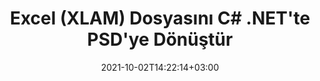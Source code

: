 ---
############################# Static ############################
layout: "autogen-gist"
date: 2021-10-02T14:22:14+03:00
draft: false
path: "tr/total/net/conversion/xlam-to-psd/"
other_out_formats: "PDF DOC DOCX DOCM DOT DOTX DOTM TXT RTF HTML HTM MHTML MHT XLS XLSX XLSM XLSB XLT XLTX XLTM XLAM CSV TSV DIF SXC FODS PPT PPTX PPS PPSX PPSM POT POTX PPTM POTM ODT OTT OTP ODP ODS EMZ WMZ SVG SVGZ XPS TEX DCM WMF EMF BMP PNG GIF JPEG TIFF ICO WEBP JP2 TGA PSB PSD EPUB MD XML JSON DICOM FODP JPG"
ad_headline: "XLAM'yi PSD'ye dönüştür | .NET"
ad_description: ".NET uygulamalarınız için En Doğru XLAM'den PSD'ye belge Dönüştürme çözümü."

############################# Head ############################
head_title: "C# ASP.NET'te Excel XLAM'yi PSD'ye Dönüştür | .NET Belge Dönüştürme"
head_description: ".NET Excel elektronik tablo belge biçimleri dönüştürme API'si. .NET (C#, VB.NET, ASP.NET ve .NET Core) uygulamalarında XLAM'yi PSD'ye ve 100'den fazla başka görüntü ve belge dosyası biçimine dönüştürün."

############################# Header ############################
title: "Excel (XLAM) Dosyasını C# .NET'te PSD'ye Dönüştür"
description: "C# VB.NET ve ASP.NET uygulamalarında XLAM'yi PSD'ye dönüştürmek için yerel Excel belgeleri dönüştürücü API'sini kullanın. Ortaya çıkan belge görünümünü özelleştirmek için esnek belge dönüştürme özellikleriyle çalışın. Tüm popüler Excel çalışma sayfası formatlarını Word belgeleri, PowerPoint sunumları, PDF, Photoshop, e-Kitap, web ve görüntü dosyası formatlarına doğru bir şekilde dönüştürün. Seçici sayfa numaralarına veya sayfa aralıklarına göre tüm belgeyi dönüştürün veya kaynak belge dosyasının belirli sayfalarını seçin ve kolayca desteklenen bir belge biçimine dönüştürün."

############################# SubMenu ############################
submenu:
    enable: false

############################# Content ############################
content:
    enable: true
    block:
    - title_left: "C# .NET'te XLAM'yi PSD'ye Dönüştürme"
      content_left: |
          .NET'te XLAM'den PSD'ye dönüştürme için bu basit adımları izleyin. Dönüştürülen PSD belgesini olduğu gibi görüntüleyin veya herhangi bir harici yazılım kullanmadan HTML olarak oluşturun ve görüntüleyin.

          -   XLAM belgesini dönüştürmek için **Converter** nesnesi oluşturun
          -   PSD formatı için dönüştürme seçeneklerini ayarlayın
          -   PSD'ye dönüştürmek için **Converter** sınıfı örneğinin **Convert** yöntemini çağırın
          -   HTML görüntüleyici için seçenekleri ayarlayın
          -   Dönüştürülen PSD'yi HTML olarak görüntülemek için **Viewer** nesnesi oluşturun
          
      title_right: "İndirmeler ve Kurulum Talimatları"
      content_right: |
          Kelime dosyası biçimlerini çok çeşitli görüntü ve belge türlerine dönüştürmek için `GroupDocs.Conversion` ve `GroupDocs.Viewer` ad alanlarına ihtiyacınız var. PDF, Microsoft Office (Word, Excel, PowerPoint, Project, Outlook), OpenDocument, HTML ve CAD diyagramlarını içerir. Conholdate.Total tarafından sunulan diğer [Office belgeleri için .NET API'lerini](https://products.conholdate.com/total/net/) keşfedin.
          
          İlgili derleme dosyalarını [İndirilenler](https://downloads.conholdate.com/total/net) adresinden alın veya tüm paketi [Nuget](https://www.nuget.org/packages/Conholdate.Total) adresinden alın/) doğrudan çalışma alanınıza `.NET için Conholdate.Total` eklemek için.
          
      gisthash: "4f311c07ae9ee691b8afb7960aa6c806"
      gistfile: "excel-to-pdf-conversion.cs"

    - title_left: "C# ile PSD'ye Metin veya Görüntü Filigranı Ekleme"
      content_left: |
          Belgeleri (XLAM'den PSD'ye) tam olarak orijinal dosya gibi doğru bir şekilde dönüştürün ve C# .NET kullanarak dönüştürülen belge sayfalarına metin veya görüntü filigranları uygulayın.

          -   XLAM belgesini dönüştürmek için **Converter** nesnesi oluşturun
          -   **WatermarkOptions** sınıfının yeni bir örneğini oluşturun
          -   Filigran özelliklerini belirtin (renk, genişlik, metin, resim vb.)
          -   Uygun **ConvertOptions** sınıfını örnekleyin
          -   **ConvertOptions** örneğinin **Watermark** özelliğini ayarlayın
          -   PSD'ye dönüştürmek için **Converter** sınıfı örneğinin **Convert** yöntemini çağırın
        
      title_right: "Kaynak Belge Bilgi Çıkarımı"
      content_right: |
          Belge bilgilerini çıkarma özelliği, yalnızca kaynak belge dosyası hakkında temel bilgilerin alınmasını sağlamakla kalmaz, aynı zamanda bir Microsoft Project dosyasının proje başlangıç ​​ve bitiş tarihleri, bir PDF belgesindeki herhangi bir yazdırma kısıtlaması gibi bazı değerli dosya formatına özgü bilgilerin çıkarılmasını da destekler. Outlook veri dosyasında vb. bulunan klasörlerin listesi.

          Windows Azure, Mono ve Xamarin gibi platformları kullanırken Windows, Linux veya macOS gibi farklı işletim sistemlerinde popüler belge dosya formatlarını dönüştürün.
          
      gisthash: "a15affe15284876ce010a315a09da1f0"
      gistfile: "convert-word-to-pdf-and-add-text-watermark-to-converted-pdf.cs"

    - title_left: "JSON Dosyasını C# .NET'te Excel'e Dönüştürün"
      content_left: |
          .NET API'leri için Conholdate.Total ile bir JSON dosyasını .NET'te Excel'e dönüştürmek artık daha kolay. JSON dosyasını bir veri kaynağı olarak kullanın ve herhangi bir harici yazılım kullanmadan birkaç satır C #code ekleyerek tam olarak bir Excel elektronik tablo dosya formatına dönüştürün.

          -   JSON dosyasını dönüştürmek için **Converter** nesnesi oluşturun
          -   Örneklendir **SpreadsheetConvertOptions** sınıfı
          -   XLSX'e dönüştürmek için **Converter** sınıfı örneğinin **Convert** yöntemini çağırın
          
      title_right: "Uzakta Bulunan Belgeleri Yükleyin ve Dönüştürün"
      content_right: |
          .NET için Conholdate.Total'ı kullanma – geliştiriciler, Amazon S3, Microsoft Azure Blob, FTP, yerel disk, akış veya basit bir URL gibi çeşitli uzak konumlardan ve bulut belge depolama kaynaklarından belgeleri yükleyebilir ve dönüştürebilir. Sadece uzaktan bulunan belge akışını elde etmek için yöntemi belirtmeniz ve ardından bunu bir kurucu olarak Converter sınıfına aktarmanız yeterlidir.
          
          .NET için Conholdate.Total API'leri, Windows Forms, ASP.NET, WPF, WCF veya .NET Framework 2.0 veya sonraki sürümlerine dayalı her tür uygulama için yereldir.
          
      gisthash: "7864dd1c0c16ca647722d18664d5c84a"
      gistfile: "json-to-excel-spreadsheet-conversion.cs"

############################# About Formats ############################
about_formats:
    enable: false
############################# More Formats ############################
more_formats:
    enable: true
    auto: false
    other_out_formats: PDF DOC DOCX DOCM DOT DOTX DOTM TXT RTF HTML HTM MHTML MHT XLS XLSX XLSM XLSB XLT XLTX XLTM XLAM CSV TSV DIF SXC FODS PPT PPTX PPS PPSX PPSM POT POTX PPTM POTM ODT OTT OTP ODP ODS EMZ WMZ SVG SVGZ XPS TEX DCM WMF EMF BMP PNG GIF JPEG TIFF ICO WEBP JP2 TGA PSB PSD EPUB MD XML JSON DICOM FODP JPG
############################# Back to top ###############################
back_to_top:
  enable: true
---